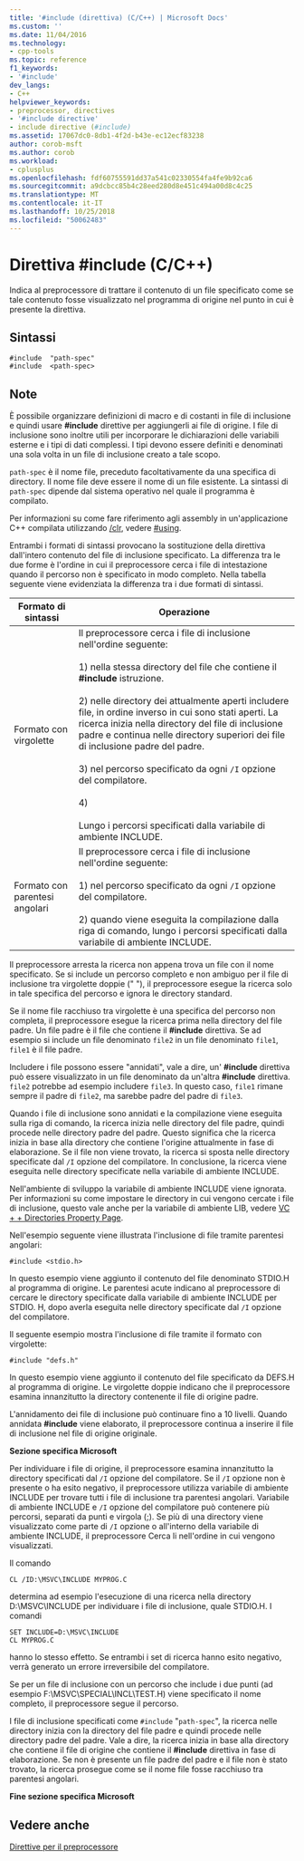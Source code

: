 ```yaml
---
title: '#include (direttiva) (C/C++) | Microsoft Docs'
ms.custom: ''
ms.date: 11/04/2016
ms.technology:
- cpp-tools
ms.topic: reference
f1_keywords:
- '#include'
dev_langs:
- C++
helpviewer_keywords:
- preprocessor, directives
- '#include directive'
- include directive (#include)
ms.assetid: 17067dc0-8db1-4f2d-b43e-ec12ecf83238
author: corob-msft
ms.author: corob
ms.workload:
- cplusplus
ms.openlocfilehash: fdf60755591dd37a541c02330554fa4fe9b92ca6
ms.sourcegitcommit: a9dcbcc85b4c28eed280d8e451c494a00d8c4c25
ms.translationtype: MT
ms.contentlocale: it-IT
ms.lasthandoff: 10/25/2018
ms.locfileid: "50062483"
---
```

# <a name="include-directive-cc"></a>Direttiva #include (C/C++)
Indica al preprocessore di trattare il contenuto di un file specificato come se tale contenuto fosse visualizzato nel programma di origine nel punto in cui è presente la direttiva.

## <a name="syntax"></a>Sintassi

```
#include  "path-spec"
#include  <path-spec>
```

## <a name="remarks"></a>Note

È possibile organizzare definizioni di macro e di costanti in file di inclusione e quindi usare **#include** direttive per aggiungerli ai file di origine. I file di inclusione sono inoltre utili per incorporare le dichiarazioni delle variabili esterne e i tipi di dati complessi. I tipi devono essere definiti e denominati una sola volta in un file di inclusione creato a tale scopo.

`path-spec` è il nome file, preceduto facoltativamente da una specifica di directory. Il nome file deve essere il nome di un file esistente. La sintassi di `path-spec` dipende dal sistema operativo nel quale il programma è compilato.

Per informazioni su come fare riferimento agli assembly in un'applicazione C++ compilata utilizzando [/clr](../build/reference/clr-common-language-runtime-compilation.md), vedere [#using](../preprocessor/hash-using-directive-cpp.md).

Entrambi i formati di sintassi provocano la sostituzione della direttiva dall'intero contenuto del file di inclusione specificato. La differenza tra le due forme è l'ordine in cui il preprocessore cerca i file di intestazione quando il percorso non è specificato in modo completo. Nella tabella seguente viene evidenziata la differenza tra i due formati di sintassi.

|Formato di sintassi|Operazione|
|-----------------|------------|
|Formato con virgolette|Il preprocessore cerca i file di inclusione nell'ordine seguente:<br /><br /> 1) nella stessa directory del file che contiene il **#include** istruzione.<br /><br /> 2) nelle directory dei attualmente aperti includere file, in ordine inverso in cui sono stati aperti. La ricerca inizia nella directory del file di inclusione padre e continua nelle directory superiori dei file di inclusione padre del padre.<br /><br /> 3) nel percorso specificato da ogni `/I` opzione del compilatore.<br /><br /> 4)<br /><br /> Lungo i percorsi specificati dalla variabile di ambiente INCLUDE.|
|Formato con parentesi angolari|Il preprocessore cerca i file di inclusione nell'ordine seguente:<br /><br /> 1) nel percorso specificato da ogni `/I` opzione del compilatore.<br /><br /> 2) quando viene eseguita la compilazione dalla riga di comando, lungo i percorsi specificati dalla variabile di ambiente INCLUDE.|

Il preprocessore arresta la ricerca non appena trova un file con il nome specificato. Se si include un percorso completo e non ambiguo per il file di inclusione tra virgolette doppie (" "), il preprocessore esegue la ricerca solo in tale specifica del percorso e ignora le directory standard.

Se il nome file racchiuso tra virgolette è una specifica del percorso non completa, il preprocessore esegue la ricerca prima nella directory del file padre. Un file padre è il file che contiene il **#include** direttiva. Se ad esempio si include un file denominato `file2` in un file denominato `file1`, `file1` è il file padre.

Includere i file possono essere "annidati", vale a dire, un' **#include** direttiva può essere visualizzato in un file denominato da un'altra **#include** direttiva. `file2` potrebbe ad esempio includere `file3`. In questo caso, `file1` rimane sempre il padre di `file2`, ma sarebbe padre del padre di `file3`.

Quando i file di inclusione sono annidati e la compilazione viene eseguita sulla riga di comando, la ricerca inizia nelle directory del file padre, quindi procede nelle directory padre del padre. Questo significa che la ricerca inizia in base alla directory che contiene l'origine attualmente in fase di elaborazione. Se il file non viene trovato, la ricerca si sposta nelle directory specificate dal `/I` opzione del compilatore. In conclusione, la ricerca viene eseguita nelle directory specificate nella variabile di ambiente INCLUDE.

Nell'ambiente di sviluppo la variabile di ambiente INCLUDE viene ignorata. Per informazioni su come impostare le directory in cui vengono cercate i file di inclusione, questo vale anche per la variabile di ambiente LIB, vedere [VC + + Directories Property Page](../ide/vcpp-directories-property-page.md).

Nell'esempio seguente viene illustrata l'inclusione di file tramite parentesi angolari:

```
#include <stdio.h>
```

In questo esempio viene aggiunto il contenuto del file denominato STDIO.H al programma di origine. Le parentesi acute indicano al preprocessore di cercare le directory specificate dalla variabile di ambiente INCLUDE per STDIO. H, dopo averla eseguita nelle directory specificate dal `/I` opzione del compilatore.

Il seguente esempio mostra l'inclusione di file tramite il formato con virgolette:

```
#include "defs.h"
```

In questo esempio viene aggiunto il contenuto del file specificato da DEFS.H al programma di origine. Le virgolette doppie indicano che il preprocessore esamina innanzitutto la directory contenente il file di origine padre.

L'annidamento dei file di inclusione può continuare fino a 10 livelli. Quando annidata **#include** viene elaborato, il preprocessore continua a inserire il file di inclusione nel file di origine originale.

**Sezione specifica Microsoft**

Per individuare i file di origine, il preprocessore esamina innanzitutto la directory specificati dal `/I` opzione del compilatore. Se il `/I` opzione non è presente o ha esito negativo, il preprocessore utilizza variabile di ambiente INCLUDE per trovare tutti i file di inclusione tra parentesi angolari. Variabile di ambiente INCLUDE e `/I` opzione del compilatore può contenere più percorsi, separati da punti e virgola (;). Se più di una directory viene visualizzato come parte di `/I` opzione o all'interno della variabile di ambiente INCLUDE, il preprocessore Cerca li nell'ordine in cui vengono visualizzati.

Il comando

```
CL /ID:\MSVC\INCLUDE MYPROG.C
```

determina ad esempio l'esecuzione di una ricerca nella directory D:\MSVC\INCLUDE per individuare i file di inclusione, quale STDIO.H. I comandi

```
SET INCLUDE=D:\MSVC\INCLUDE
CL MYPROG.C
```

hanno lo stesso effetto. Se entrambi i set di ricerca hanno esito negativo, verrà generato un errore irreversibile del compilatore.

Se per un file di inclusione con un percorso che include i due punti (ad esempio F:\MSVC\SPECIAL\INCL\TEST.H) viene specificato il nome completo, il preprocessore segue il percorso.

I file di inclusione specificati come `#include` "`path-spec`", la ricerca nelle directory inizia con la directory del file padre e quindi procede nelle directory padre del padre. Vale a dire, la ricerca inizia in base alla directory che contiene il file di origine che contiene il **#include** direttiva in fase di elaborazione. Se non è presente un file padre del padre e il file non è stato trovato, la ricerca prosegue come se il nome file fosse racchiuso tra parentesi angolari.

**Fine sezione specifica Microsoft**

## <a name="see-also"></a>Vedere anche

[Direttive per il preprocessore](../preprocessor/preprocessor-directives.md)